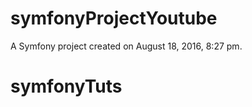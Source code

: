symfonyProjectYoutube
=====================

A Symfony project created on August 18, 2016, 8:27 pm.
# symfonyTuts
